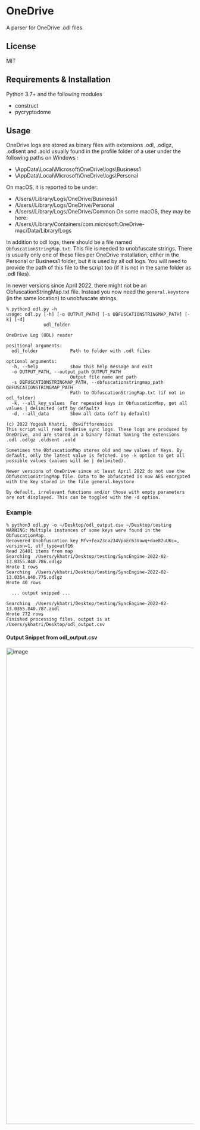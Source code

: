 # OneDrive

A parser for OneDrive .odl files.

## License
MIT

## Requirements & Installation
Python 3.7+ and the following modules
- construct
- pycryptodome

## Usage
OneDrive logs are stored as binary files with extensions .odl,
.odlgz, .odlsent and .aold usually found in the profile folder of 
a user under the following paths on Windows :
- \AppData\Local\Microsoft\OneDrive\logs\Business1
- \AppData\Local\Microsoft\OneDrive\logs\Personal

On macOS, it is reported to be under:
- /Users/<USER>/Library/Logs/OneDrive/Business1
- /Users/<USER>/Library/Logs/OneDrive/Personal
- /Users/<USER>/Library/Logs/OneDrive/Common
On some macOS, they may be here:
- /Users/<USER>/Library/Containers/com.microsoft.OneDrive-mac/Data/Library/Logs

  
In addition to odl logs, there should be a file named `ObfuscationStringMap.txt`. This file is needed to unobfuscate strings. There is usually only one of these files per OneDrive installation, either in the Personal or Business1 folder, but it is used by all odl logs. You will need to provide the path of this file to the script too (if it is not in the same folder as .odl files).

In newer versions since April 2022, there might not be an ObfuscationStringMap.txt file. Instead you now need the `general.keystore` (in the same location) to unobfuscate strings.

```
% python3 odl.py -h                                                   
usage: odl.py [-h] [-o OUTPUT_PATH] [-s OBFUSCATIONSTRINGMAP_PATH] [-k] [-d]
              odl_folder

OneDrive Log (ODL) reader

positional arguments:
  odl_folder            Path to folder with .odl files

optional arguments:
  -h, --help            show this help message and exit
  -o OUTPUT_PATH, --output_path OUTPUT_PATH
                        Output file name and path
  -s OBFUSCATIONSTRINGMAP_PATH, --obfuscationstringmap_path OBFUSCATIONSTRINGMAP_PATH
                        Path to ObfuscationStringMap.txt (if not in odl_folder)
  -k, --all_key_values  For repeated keys in ObfuscationMap, get all values | delimited (off by default)
  -d, --all_data        Show all data (off by default)

(c) 2022 Yogesh Khatri,  @swiftforensics
This script will read OneDrive sync logs. These logs are produced by 
OneDrive, and are stored in a binary format having the extensions 
.odl .odlgz .oldsent .aold

Sometimes the ObfuscationMap stores old and new values of Keys. By 
default, only the latest value is fetched. Use -k option to get all 
possible values (values will be | delimited). 

Newer versions of OneDrive since at least April 2022 do not use the
ObfuscationStringMap file. Data to be obfuscated is now AES encrypted
with the key stored in the file general.keystore

By default, irrelevant functions and/or those with empty parameters 
are not displayed. This can be toggled with the -d option.
```

### Example
```
% python3 odl.py -o ~/Desktop/odl_output.csv ~/Desktop/testing
WARNING: Multiple instances of some keys were found in the ObfuscationMap.
Recovered Unobfuscation key Mfv+fea23ca234VpoEc63Vawq+dae82uUKc=, version=1, utf_type=utf16
Read 26401 items from map
Searching  /Users/ykhatri/Desktop/testing/SyncEngine-2022-02-13.0355.840.786.odlgz
Wrote 1 rows
Searching  /Users/ykhatri/Desktop/testing/SyncEngine-2022-02-13.0354.840.775.odlgz
Wrote 40 rows

  ... output snipped ...

Searching  /Users/ykhatri/Desktop/testing/SyncEngine-2022-02-13.0355.840.787.aodl
Wrote 772 rows
Finished processing files, output is at /Users/ykhatri/Desktop/odl_output.csv
```
#### Output Snippet from odl_output.csv
<img width="1275" alt="image" src="https://user-images.githubusercontent.com/13247440/153752356-a513e9c9-7ae8-481a-9d96-d146f8914e68.png">
